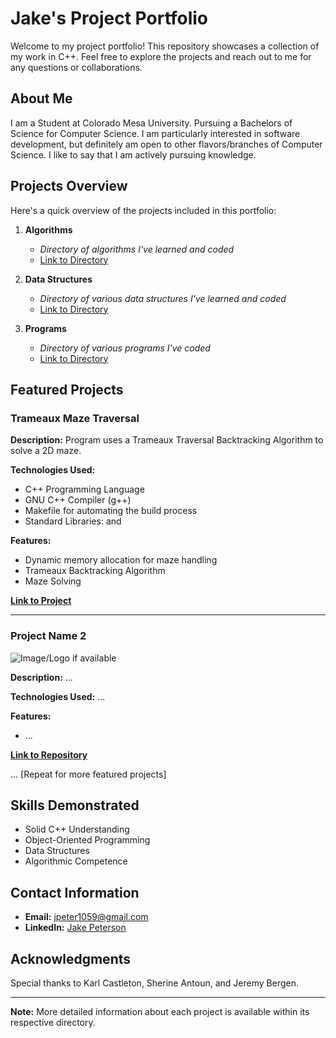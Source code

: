 # Jake's Project Portfolio

Welcome to my project portfolio! This repository showcases a collection of my work in C++. Feel free to explore the projects and reach out to me for any questions or collaborations.

## About Me

I am a Student at Colorado Mesa University. Pursuing a Bachelors of Science for Computer Science. I am particularly interested in software development, but definitely am open to other flavors/branches of Computer Science. I like to say that I am actively pursuing knowledge.

## Projects Overview

Here's a quick overview of the projects included in this portfolio:

1. **Algorithms**
   - *Directory of algorithms I've learned and coded*
   - [Link to Directory](algorithms)

2. **Data Structures**
   - *Directory of various data structures I've learned and coded*
   - [Link to Directory](dataStructures)

3. **Programs**
   - *Directory of various programs I've coded*
   - [Link to Directory](programs)


## Featured Projects

### Trameaux Maze Traversal

**Description:** Program uses a Trameaux Traversal Backtracking Algorithm to solve a 2D maze.

**Technologies Used:**
- C++ Programming Language
- GNU C++ Compiler (g++)
- Makefile for automating the build process
- Standard Libraries: <iostream> and <chrono>

**Features:**
- Dynamic memory allocation for maze handling
- Trameaux Backtracking Algorithm
- Maze Solving

**[Link to Project](algorithms-trameauxMazeTraversal)**

---

### Project Name 2

![Image/Logo if available](link-to-image)

**Description:** ...

**Technologies Used:** ...

**Features:**
- ...

**[Link to Repository](link-to-detailed-project-repo)**

... [Repeat for more featured projects]

## Skills Demonstrated

- Solid C++ Understanding
- Object-Oriented Programming
- Data Structures
- Algorithmic Competence

## Contact Information

- **Email:** jpeter1059@gmail.com
- **LinkedIn:** [Jake Peterson](https://www.linkedin.com/in/jake-peterson-a39a76277/)

## Acknowledgments

Special thanks to Karl Castleton, Sherine Antoun, and Jeremy Bergen.

---

**Note:** More detailed information about each project is available within its respective directory.


